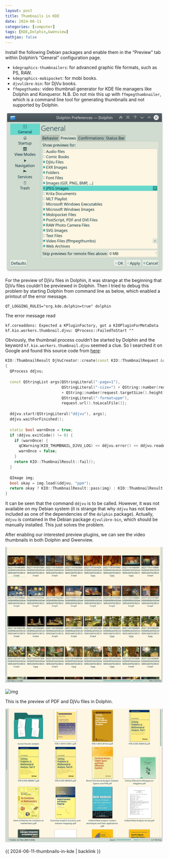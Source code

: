 ```yaml
---
layout: post
title: Thumbnails in KDE
date: 2024-06-11
categories: [computer]
tags: [KDE,Dolphin,Gwenview]
mathjax: false
---
```


Install the following Debian packages and enable them in the &ldquo;Preview&rdquo; tab within Dolphin&rsquo;s &ldquo;General&rdquo; configuration page.

-   `kdegraphics-thumbnailers`: for advanced graphic file formats, such as PS, RAW.
-   `kdegraphics-mobipocket`: for mobi books.
-   `djvulibre-bin`: for DjVu books.
-   `ffmpegthumbs`: video thumbnail generator for KDE file managers like Dolphin and Konqueror. N.B. Do not mix this up with `ffmpegthumbnailer`, which is a command line tool for generating thumbnails and not supported by Dolphin.

![img](/figures/2022-12-19_15-00-00-dolphin-preview-plugins.png "Preview preferences in Dolphin")

For the preview of DjVu files in Dolphin, it was strange at the beginning that DjVu files couldn&rsquo;t be previewed in Dolphin. Then I tried to debug this problem by starting Dolphin from command line as below, which enabled a printout of the error message.

```text
QT_LOGGING_RULES="org.kde.dolphin=true" dolphin
```

The error message read

```text
kf.coreaddons: Expected a KPluginFactory, got a KIOPluginForMetaData
kf.kio.workers.thumbnail.djvu: QProcess::FailedToStart ""
```

Obviously, the thumbnail process couldn&rsquo;t be started by Dolphin and the keyword `kf.kio.workers.thumbnail.djvu` seemed a clue. So I searched it on Google and found this source code from [here](https://github.com/KDE/kio-extras/blob/master/thumbnail/djvucreator.cpp):

```C++
KIO::ThumbnailResult DjVuCreator::create(const KIO::ThumbnailRequest &request)
{
  QProcess ddjvu;

  const QStringList args{QStringLiteral("-page=1"),
                         QStringLiteral("-size=") + QString::number(request.targetSize().width()) + QChar('x')
                         + QString::number(request.targetSize().height()),
                         QStringLiteral("-format=ppm"),
                         request.url().toLocalFile()};

  ddjvu.start(QStringLiteral("ddjvu"), args);
  ddjvu.waitForFinished();

  static bool warnOnce = true;
  if (ddjvu.exitCode() != 0) {
    if (warnOnce) {
      qCWarning(KIO_THUMBNAIL_DJVU_LOG) << ddjvu.error() << ddjvu.readAllStandardError();
      warnOnce = false;
    }
    return KIO::ThumbnailResult::fail();
  }

  QImage img;
  bool okay = img.load(&ddjvu, "ppm");
  return okay ? KIO::ThumbnailResult::pass(img) : KIO::ThumbnailResult::fail();
}
```

It can be seen that the command `ddjvu` is to be called. However, it was not available on my Debian system (it is strange that why `ddjvu` has not been included as one of the dependencies of the `dolphin` package). Actually, `ddjvu` is contained in the Debian package `djvulibre-bin`, which should be manually installed. This just solves the problem.

After enabling our interested preview plugins, we can see the video thumbnails in both Dolphin and Gwenview.

![img](/figures/2022-12-19_15-12-21-video-thumbnails-in-dolphin.png "Preview of videos in Dolphin")

![img](/figures/2022-12-19_15-12-59-video-thumbnails-in-gwenview.png "Preview of videos in Gwenview")

This is the preview of PDF and DjVu files in Dolphin.

![img](/figures/2024-06-11_10-07-18-djvu-preview-in-dolphin.png "Preview of DjVu files in Dolphin")

{{ 2024-06-11-thumbnails-in-kde | backlink }}
